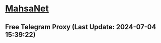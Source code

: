 
# [MahsaNet](https://t.me/mahsa_net)
## Free Telegram Proxy (Last Update: 2024-07-04 15:39:22)

    
